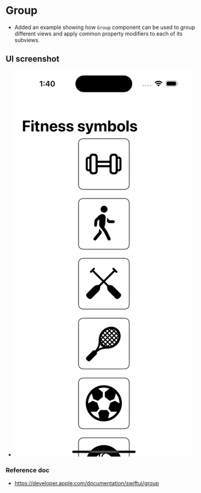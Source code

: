 #  Group

- Added an example showing how `Group` component can be used to group different views and apply
  common property modifiers to each of its subviews.

## UI screenshot
- ![GroupExample](./GroupExample.png)

### Reference doc
- https://developer.apple.com/documentation/swiftui/group

